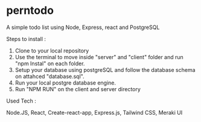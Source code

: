# perntodo
A simple todo list using Node, Express, react and PostgreSQL

Steps to install :

1. Clone to your local repository
2. Use the terminal to move inside "server" and "client" folder and run "npm Instal" on each folder.
3. Setup your database using postgreSQL and follow the database schema on attahced "database.sql".
4. Run your local postgre database engine.
5. Run "NPM RUN" on the client and server directory


Used Tech :

Node.JS, React, Create-react-app, Express.js, Tailwind CSS, Meraki UI

